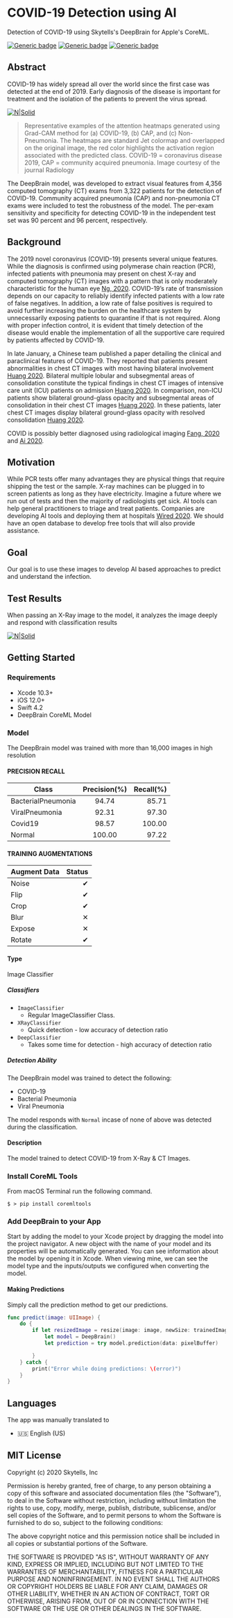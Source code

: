 # COVID-19 Detection using AI
Detection of COVID-19 using Skytells's DeepBrain for Apple's CoreML.

[![Generic badge](https://img.shields.io/badge/Build-Stable-green.svg)](https://github.com/skytells-research/Covid19-AI-Detection)
[![Generic badge](https://img.shields.io/badge/Platform-iOS-blue.svg)](https://github.com/skytells-research/Covid19-AI-Detection)
[![Generic badge](https://img.shields.io/badge/License-MIT-green.svg)](https://github.com/skytells-research/Covid19-AI-Detection)

## Abstract
COVID-19 has widely spread all over the world since the first case was detected at the end of 2019.
Early diagnosis of the disease is important for treatment and the isolation of the patients to prevent the virus spread.

[![N|Solid](https://www.itnonline.com/sites/itnonline/files/styles/content_large/public/CovidHeatMaps.gif?itok=pqBOobN1)](https://github.com/skytells-research/Covid19-AI-Detection)

> Representative examples of the attention heatmaps generated using Grad-CAM method for (a) COVID-19, (b) CAP, and (c) Non-Pneumonia. The heatmaps are standard Jet colormap and overlapped on the original image, the red color highlights the activation region associated with the predicted class. COVID-19 = coronavirus disease 2019, CAP = community acquired pneumonia. Image courtesy of the journal Radiology

The DeepBrain model, was developed to extract visual features from 4,356 computed tomography (CT) exams from 3,322 patients for the detection of COVID-19. Community acquired pneumonia (CAP) and non-pneumonia CT exams were included to test the robustness of the model.
The per-exam sensitivity and specificity for detecting COVID-19 in the independent test set was 90 percent and 96 percent, respectively.

## Background
The 2019 novel coronavirus (COVID-19) presents several unique features. While the diagnosis is confirmed using polymerase chain reaction (PCR), infected patients with pneumonia may present on chest X-ray and computed tomography (CT) images with a pattern that is only moderately characteristic for the human eye [Ng, 2020](https://pubs.rsna.org/doi/10.1148/ryct.2020200034). COVID-19’s rate of transmission depends on our capacity to reliably identify infected patients with a low rate of false negatives. In addition, a low rate of false positives is required to avoid further increasing the burden on the healthcare system by unnecessarily exposing patients to quarantine if that is not required. Along with proper infection control, it is evident that timely detection of the disease would enable the implementation of all the supportive care required by patients affected by COVID-19.

In late January, a Chinese team published a paper detailing the clinical and paraclinical features of COVID-19. They reported that patients present abnormalities in chest CT images with most having bilateral involvement [Huang 2020](https://www.thelancet.com/journals/lancet/article/PIIS0140-6736(20)30183-5/fulltext). Bilateral multiple lobular and subsegmental areas of consolidation constitute the typical findings in chest CT images of intensive care unit (ICU) patients on admission [Huang 2020](https://www.thelancet.com/journals/lancet/article/PIIS0140-6736(20)30183-5/fulltext). In comparison, non-ICU patients show bilateral ground-glass opacity and subsegmental areas of consolidation in their chest CT images [Huang 2020](https://www.thelancet.com/journals/lancet/article/PIIS0140-6736(20)30183-5/fulltext). In these patients, later chest CT images display bilateral ground-glass opacity with resolved consolidation [Huang 2020](https://www.thelancet.com/journals/lancet/article/PIIS0140-6736(20)30183-5/fulltext).

COVID is possibly better diagnosed using radiological imaging [Fang, 2020](https://pubs.rsna.org/doi/10.1148/radiol.2020200432) and [Ai 2020](https://pubs.rsna.org/doi/10.1148/radiol.2020200642).

## Motivation

While PCR tests offer many advantages they are physical things that require shipping the test or the sample. X-ray machines can be plugged in to screen patients as long as they have electricity.
Imagine a future where we run out of tests and then the majority of radiologists get sick. AI tools can help general practitioners to triage and treat patients.
Companies are developing AI tools and deploying them at hospitals [Wired 2020](https://www.wired.com/story/chinese-hospitals-deploy-ai-help-diagnose-covid-19/). We should have an open database to develop free tools that will also provide assistance.

## Goal

Our goal is to use these images to develop AI based approaches to predict and understand the infection.


## Test Results
When passing an X-Ray image to the model, it analyzes the image deeply and respond with classification results

[![N|Solid](images/test-1.png)](https://github.com/skytells-research/Covid19-AI-Detection)

## Getting Started

### Requirements
- Xcode 10.3+
- iOS 12.0+
- Swift 4.2
- DeepBrain CoreML Model

### Model

The DeepBrain model was trained with more than 16,000 images in high resolution

#### PRECISION RECALL
| Class   |      Precision(%)      |  Recall(%) |
|----------|:-------------:|------:|
| BacterialPneumonia |  94.74 | 85.71 |
| ViralPneumonia |    92.31   |   97.30 |
| Covid19 | 98.57 |    100.00 |
| Normal | 100.00 |    97.22 |


#### TRAINING AUGMENTATIONS
| Augment Data   |    Status    |
|----------|----:|
| Noise |✔︎ |
| Flip |✔︎ |
| Crop |✔︎ |
| Blur |✕ |
| Expose |✕ |
| Rotate |✔︎ |

#### Type

Image Classifier

##### Classifiers
- `ImageClassifier`
    - Regular ImageClassifier Class.
- `XRayClassifier`
    - Quick detection - low accuracy of detection ratio
- `DeepClassifier`
    - Takes some time for detection - high accuracy of detection ratio

##### Detection Ability
The DeepBrain model was trained to detect the following:

- COVID-19
- Bacterial Pneumonia
- Viral Pneumonia

The model responds with `Normal` incase of none of above was detected during the classification.

#### Description

The model trained to detect COVID-19 from X-Ray & CT Images.


### Install CoreML Tools
From macOS Terminal run the following command.
```
$ > pip install coremltools
```

### Add DeepBrain to your App
Start by adding the model to your Xcode project by dragging the model into the project navigator.
A new object with the name of your model and its properties will be automatically generated.
You can see information about the model by opening it in Xcode.
When viewing mine, we can see the model type and the inputs/outputs we configured when converting the model.


#### Making Predictions
Simply call the prediction method to get our predictions.

```swift
func predict(image: UIImage) {
    do {
        if let resizedImage = resize(image: image, newSize: trainedImageSize), let pixelBuffer = resizedImage.toCVPixelBuffer() {
            let model = DeepBrain()
            let prediction = try model.prediction(data: pixelBuffer)

        }
    } catch {
        print("Error while doing predictions: \(error)")
    }
}
```

## Languages
The app was manually translated to
* 🇺🇸 English (US)


## MIT License

Copyright (c) 2020 Skytells, Inc

Permission is hereby granted, free of charge, to any person obtaining a copy
of this software and associated documentation files (the "Software"), to deal
in the Software without restriction, including without limitation the rights
to use, copy, modify, merge, publish, distribute, sublicense, and/or sell
copies of the Software, and to permit persons to whom the Software is
furnished to do so, subject to the following conditions:

The above copyright notice and this permission notice shall be included in all
copies or substantial portions of the Software.

THE SOFTWARE IS PROVIDED "AS IS", WITHOUT WARRANTY OF ANY KIND, EXPRESS OR
IMPLIED, INCLUDING BUT NOT LIMITED TO THE WARRANTIES OF MERCHANTABILITY,
FITNESS FOR A PARTICULAR PURPOSE AND NONINFRINGEMENT. IN NO EVENT SHALL THE
AUTHORS OR COPYRIGHT HOLDERS BE LIABLE FOR ANY CLAIM, DAMAGES OR OTHER
LIABILITY, WHETHER IN AN ACTION OF CONTRACT, TORT OR OTHERWISE, ARISING FROM,
OUT OF OR IN CONNECTION WITH THE SOFTWARE OR THE USE OR OTHER DEALINGS IN THE
SOFTWARE.
